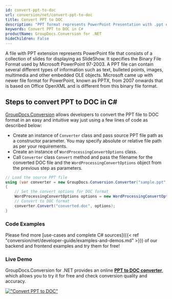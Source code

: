 ```yaml
---
id: convert-ppt-to-doc
url: conversion/net/convert-ppt-to-doc
title: Convert PPT to DOC
description: "PPT format represents PowerPoint Presentation with .ppt extension. Learn how to convert PPT to DOC file programmatically in C# language using GroupDocs.Conversion for .NET library."
keywords: Convert PPT to DOC in C#
productName: GroupDocs.Conversion for .NET
hideChildren: False
---
```


A file with PPT extension represents PowerPoint file that consists of a collection of slides for displaying as SlideShow. It specifies the Binary File Format used by Microsoft PowerPoint 97-2003. A PPT file can contain several different types of information such as text, bulleted points, images, multimedia and other embedded OLE objects. Microsoft came up with newer file format for PowerPoint, known as PPTX, from 2007 onwards that is based on Office OpenXML and is different from this binary file format.

## Steps to convert PPT to DOC in C#

[GroupDocs.Conversion](https://products.groupdocs.com/conversion/net) allows developers to convert the PPT file to DOC format in an easy and intuitive way just using a few lines of code as described below:

* Create an instance of `Converter` class and pass source PPT file path as a constructor parameter. You may specify absolute or relative file path as per your requirements. 
* Create an instance of `WordProcessingConvertOptions` class.
* Call `Converter` class `Convert` method and pass the filename for the converted DOC file and the `WordProcessingConvertOptions` object from the previous step as parameters.

```csharp
// Load the source PPT file
using (var converter = new GroupDocs.Conversion.Converter("sample.ppt"))
{
    // Set the convert options for DOC format
    WordProcessingConvertOptions options = new WordProcessingConvertOptions();
    // Convert to DOC format
    converter.Convert("converted.doc", options);
}
```

### Code Examples

Please find more [use-cases and complete C# sources]({{< ref "conversion/net/developer-guide/examples-and-demos.md" >}}) of our backend and frontend examples and try them for free!

### Live Demo

GroupDocs.Conversion for .NET provides an online [**PPT to DOC converter**](https://products.groupdocs.app/conversion/ppt-to-doc), which allows you to try it for free and check conversion quality and accuracy.

[!["Convert PPT to DOC"](conversion/net/images/convert-ppt-to-doc.png)](https://products.groupdocs.app/conversion/ppt-to-doc)